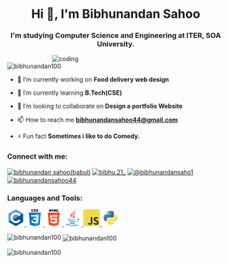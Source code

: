 
<h1 align="center">Hi 👋, I'm Bibhunandan Sahoo</h1>
<h3 align="center">I'm studying Computer Science and Engineering at ITER, SOA University.</h3>
<img align="right" alt="coding" width="400" src="https://media0.giphy.com/media/qgQUggAC3Pfv687qPC/giphy.gif">

<p align="left"> <img src="https://komarev.com/ghpvc/?username=bibhunandan100&label=Profile%20views&color=0e75b6&style=flat" alt="bibhunandan100" /> </p>

- 🔭 I’m currently working on **Food delivery web design**

- 🌱 I’m currently learning **B.Tech(CSE)**

- 👯 I’m looking to collaborate on **Design a portfolio Website**

- 📫 How to reach me **bibhunandansahoo44@gmail.com**

- ⚡ Fun fact **Sometimes i like to do Comedy.**

<h3 align="left">Connect with me:</h3>
<p align="left">
<a href="https://fb.com/bibhunandan sahoo(babul)" target="blank"><img align="center" src="https://raw.githubusercontent.com/rahuldkjain/github-profile-readme-generator/master/src/images/icons/Social/facebook.svg" alt="bibhunandan sahoo(babul)" height="30" width="40" /></a>
<a href="https://instagram.com/bibhu.21_" target="blank"><img align="center" src="https://raw.githubusercontent.com/rahuldkjain/github-profile-readme-generator/master/src/images/icons/Social/instagram.svg" alt="bibhu.21_" height="30" width="40" /></a>
<a href="https://www.hackerrank.com/@bibhunandansaho1" target="blank"><img align="center" src="https://raw.githubusercontent.com/rahuldkjain/github-profile-readme-generator/master/src/images/icons/Social/hackerrank.svg" alt="@bibhunandansaho1" height="30" width="40" /></a>
<a href="https://auth.geeksforgeeks.org/user/bibhunandansahoo44" target="blank"><img align="center" src="https://raw.githubusercontent.com/rahuldkjain/github-profile-readme-generator/master/src/images/icons/Social/geeks-for-geeks.svg" alt="bibhunandansahoo44" height="30" width="40" /></a>
</p>

<h3 align="left">Languages and Tools:</h3>
<p align="left"> <a href="https://www.cprogramming.com/" target="_blank" rel="noreferrer"> <img src="https://raw.githubusercontent.com/devicons/devicon/master/icons/c/c-original.svg" alt="c" width="40" height="40"/> </a> <a href="https://www.w3schools.com/css/" target="_blank" rel="noreferrer"> <img src="https://raw.githubusercontent.com/devicons/devicon/master/icons/css3/css3-original-wordmark.svg" alt="css3" width="40" height="40"/> </a> <a href="https://www.w3.org/html/" target="_blank" rel="noreferrer"> <img src="https://raw.githubusercontent.com/devicons/devicon/master/icons/html5/html5-original-wordmark.svg" alt="html5" width="40" height="40"/> </a> <a href="https://www.java.com" target="_blank" rel="noreferrer"> <img src="https://raw.githubusercontent.com/devicons/devicon/master/icons/java/java-original.svg" alt="java" width="40" height="40"/> </a> <a href="https://developer.mozilla.org/en-US/docs/Web/JavaScript" target="_blank" rel="noreferrer"> <img src="https://raw.githubusercontent.com/devicons/devicon/master/icons/javascript/javascript-original.svg" alt="javascript" width="40" height="40"/> </a> <a href="https://www.python.org" target="_blank" rel="noreferrer"> <img src="https://raw.githubusercontent.com/devicons/devicon/master/icons/python/python-original.svg" alt="python" width="40" height="40"/> </a> </p>

<p><img align="left" src="https://github-readme-stats.vercel.app/api/top-langs?username=bibhunandan100&show_icons=true&locale=en&layout=compact" alt="bibhunandan100" /></p>

<p>&nbsp;<img align="center" src="https://github-readme-stats.vercel.app/api?username=bibhunandan100&show_icons=true&locale=en" alt="bibhunandan100" /></p>

<p><img align="center" src="https://github-readme-streak-stats.herokuapp.com/?user=bibhunandan100&" alt="bibhunandan100" /></p>
